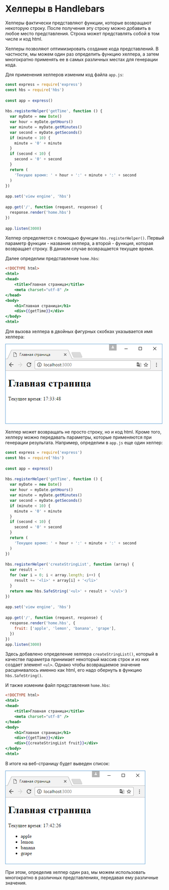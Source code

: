 # Хелперы в Handlebars

Хелперы фактически представляют функции, которые возвращают некоторую строку. После получения эту строку можно добавить в любое место представления. Строка может представлять собой в том числе и код html.

Хелперы позволяют оптимизировать создание кода представлений. В частности, мы можем один раз определить функцию хелпера, а затем многократно применять ее в самых различных местах для генерации кода.

Для применения хелперов изменим код файла `app.js`:

```js
const express = require('express')
const hbs = require('hbs')

const app = express()

hbs.registerHelper('getTime', function () {
  var myDate = new Date()
  var hour = myDate.getHours()
  var minute = myDate.getMinutes()
  var second = myDate.getSeconds()
  if (minute < 10) {
    minute = '0' + minute
  }
  if (second < 10) {
    second = '0' + second
  }
  return (
    'Текущее время: ' + hour + ':' + minute + ':' + second
  )
})

app.set('view engine', 'hbs')

app.get('/', function (request, response) {
  response.render('home.hbs')
})

app.listen(3000)
```

Хелпер определяется с помощью функции `hbs.registerHelper()`. Первый параметр функции - название хелпера, а второй - функция, которая возвращает строку. В данном случае возвращается текущее время.

Далее определим представление `home.hbs`:

```hbs
<!DOCTYPE html>
<html>
<head>
    <title>Главная страница</title>
    <meta charset="utf-8" />
</head>
<body>
    <h1>Главная страница</h1>
    <div>{{getTime}}</div>
</body>
<html>
```

Для вызова хелпера в двойных фигурных скобках указывается имя хелпера:

![4.9.png](4.9.png)

Хелпер может возвращать не просто строку, но и код html. Кроме того, хелперу можно передавать параметры, которые применяются при генерации результата. Например, определим в `app.js` еще один хелпер:

```js
const express = require('express')
const hbs = require('hbs')

const app = express()

hbs.registerHelper('getTime', function () {
  var myDate = new Date()
  var hour = myDate.getHours()
  var minute = myDate.getMinutes()
  var second = myDate.getSeconds()
  if (minute < 10) {
    minute = '0' + minute
  }
  if (second < 10) {
    second = '0' + second
  }
  return (
    'Текущее время: ' + hour + ':' + minute + ':' + second
  )
})

hbs.registerHelper('createStringList', function (array) {
  var result = ''
  for (var i = 0; i < array.length; i++) {
    result += '<li>' + array[i] + '</li>'
  }
  return new hbs.SafeString('<ul>' + result + '</ul>')
})

app.set('view engine', 'hbs')

app.get('/', function (request, response) {
  response.render('home.hbs', {
    fruit: ['apple', 'lemon', 'banana', 'grape'],
  })
})
app.listen(3000)
```

Здесь добавлено определение хелпера `createStringList()`, который в качестве параметра принимает некоторый массив строк и из них создает элемент `<ul>`. Однако чтобы возвращаемое значение расценивалось именно как html, его надо обернуть в функцию `hbs.SafeString()`.

И также изменим файл представления `home.hbs`:

```hbs
<!DOCTYPE html>
<html>
<head>
    <title>Главная страница</title>
    <meta charset="utf-8" />
</head>
<body>
    <h1>Главная страница</h1>
    <div>{{getTime}}</div>
    <div>{{createStringList fruit}}</div>
</body>
<html>
```

В итоге на веб-страницу будет выведен список:

![4.10.png](4.10.png)

При этом, определив хелпер один раз, мы можем использовать многократно в различных представлениях, передавая ему различные значения.
